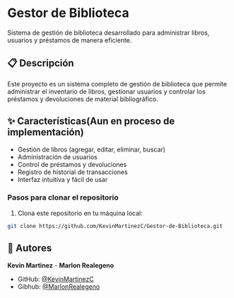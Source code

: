 # Gestor de Biblioteca

Sistema de gestión de biblioteca desarrollado para administrar libros, usuarios y préstamos de manera eficiente.

## 📋 Descripción

Este proyecto es un sistema completo de gestión de biblioteca que permite administrar el inventario de libros, gestionar usuarios y controlar los préstamos y devoluciones de material bibliográfico.

## ✨ Características(Aun en proceso de implementación)

- Gestión de libros (agregar, editar, eliminar, buscar)
- Administración de usuarios
- Control de préstamos y devoluciones
- Registro de historial de transacciones
- Interfaz intuitiva y fácil de usar

### Pasos para clonar el repositorio

1. Clona este repositorio en tu máquina local:
```bash
git clone https://github.com/KevinMartinezC/Gestor-de-Biblioteca.git
```


## 👤 Autores

**Kevin Martinez** -
**Marlon Realegeno**

- GitHub: [@KevinMartinezC](https://github.com/KevinMartinezC)
- Gibhub: [@MarlonRealegeno](https://github.com/MarlonRealegeno)
